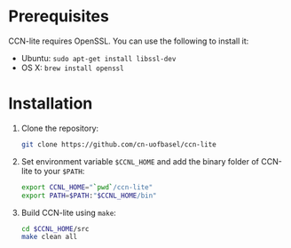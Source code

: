 # Prerequisites

CCN-lite requires OpenSSL. You can use the following to install it:
* Ubuntu: `sudo apt-get install libssl-dev`
* OS X: `brew install openssl`

# Installation

1.  Clone the repository:
    ```bash
    git clone https://github.com/cn-uofbasel/ccn-lite
    ```

2.  Set environment variable `$CCNL_HOME` and add the binary folder of CCN-lite to your `$PATH`:
    ```bash
    export CCNL_HOME="`pwd`/ccn-lite"
    export PATH=$PATH:"$CCNL_HOME/bin"
    ```

3.  Build CCN-lite using `make`:
    ```bash
    cd $CCNL_HOME/src
    make clean all
    ```
